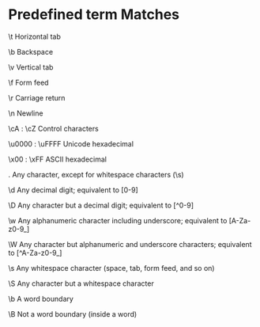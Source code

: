 # Predefined term     Matches

\t               Horizontal tab

\b               Backspace

\v               Vertical tab

\f               Form feed

\r               Carriage return

\n               Newline

\cA : \cZ        Control characters

\u0000 : \uFFFF  Unicode hexadecimal

\x00 : \xFF      ASCII hexadecimal

.                Any character, except for whitespace characters (\s)

\d               Any decimal digit; equivalent to [0-9]

\D               Any character but a decimal digit; equivalent to [^0-9]

\w               Any alphanumeric character including underscore; equivalent to [A-Za-z0-9_]

\W               Any character but alphanumeric and underscore characters; equivalent to [^A-Za-z0-9_]

\s               Any whitespace character (space, tab, form feed, and so on)

\S               Any character but a whitespace character

\b               A word boundary

\B               Not a word boundary (inside a word)
